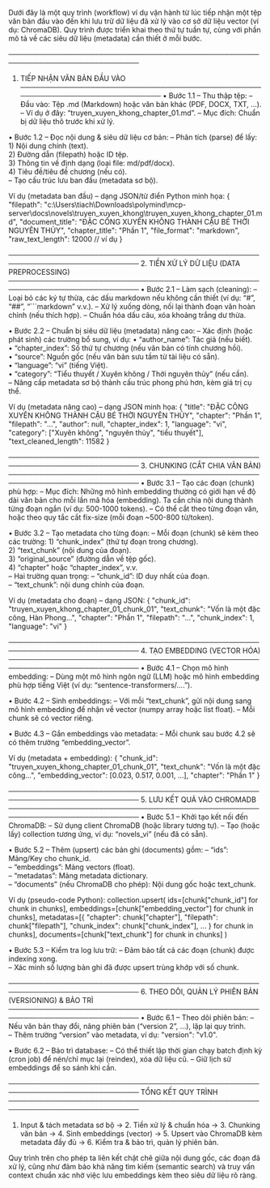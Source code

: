 Dưới đây là một quy trình (workflow) ví dụ vận hành từ lúc tiếp nhận một tệp văn bản đầu vào đến khi lưu trữ dữ liệu đã xử lý vào cơ sở dữ liệu vector (ví dụ: ChromaDB). Quy trình được triển khai theo thứ tự tuần tự, cùng với phần mô tả về các siêu dữ liệu (metadata) cần thiết ở mỗi bước.

────────────────────────────────────────────────────────────────────────────
1. TIẾP NHẬN VĂN BẢN ĐẦU VÀO
────────────────────────────────────────────────────────────────────────────
• Bước 1.1 – Thu thập tệp:
  – Đầu vào: Tệp .md (Markdown) hoặc văn bản khác (PDF, DOCX, TXT, …).  
  – Ví dụ ở đây: “truyen_xuyen_khong_chapter_01.md”.
  – Mục đích: Chuẩn bị dữ liệu thô trước khi xử lý.

• Bước 1.2 – Đọc nội dung & siêu dữ liệu cơ bản:
  – Phân tích (parse) để lấy:
    1) Nội dung chính (text).  
    2) Đường dẫn (filepath) hoặc ID tệp.  
    3) Thông tin về định dạng (loại file: md/pdf/docx).  
    4) Tiêu đề/tiêu đề chương (nếu có).  
  – Tạo cấu trúc lưu ban đầu (metadata sơ bộ).  

Ví dụ (metadata ban đầu) – dạng JSON/từ điển Python minh họa:
{
  "filepath": "c:\\Users\\tiach\\Downloads\\polymind\\mcp-server\\docs\\novels\\truyen_xuyen_khong\\truyen_xuyen_khong_chapter_01.md",
  "document_title": "ĐẶC CÔNG XUYÊN KHÔNG THÀNH CẬU BÉ THỜI NGUYÊN THỦY",
  "chapter_title": "Phần 1",
  "file_format": "markdown",
  "raw_text_length": 12000  // ví dụ
}

────────────────────────────────────────────────────────────────────────────
2. TIỀN XỬ LÝ DỮ LIỆU (DATA PREPROCESSING)
────────────────────────────────────────────────────────────────────────────
• Bước 2.1 – Làm sạch (cleaning):
  – Loại bỏ các ký tự thừa, các dấu markdown nếu không cần thiết (ví dụ: “#”, “##”, “```markdown” v.v.).
  – Xử lý xuống dòng, nối lại thành đoạn văn hoàn chỉnh (nếu thích hợp).
  – Chuẩn hóa dấu câu, xóa khoảng trắng dư thừa.

• Bước 2.2 – Chuẩn bị siêu dữ liệu (metadata) nâng cao:
  – Xác định (hoặc phát sinh) các trường bổ sung, ví dụ:
    • “author_name”: Tác giả (nếu biết).  
    • “chapter_index”: Số thứ tự chương (nếu văn bản có tính chương hồi).  
    • “source”: Nguồn gốc (nếu văn bản sưu tầm từ tài liệu có sẵn).  
    • “language”: “vi” (tiếng Việt).  
    • “category”: “Tiểu thuyết / Xuyên không / Thời nguyên thủy” (nếu cần).  
  – Nâng cấp metadata sơ bộ thành cấu trúc phong phú hơn, kèm giá trị cụ thể.

Ví dụ (metadata nâng cao) – dạng JSON minh họa:
{
  "title": "ĐẶC CÔNG XUYÊN KHÔNG THÀNH CẬU BÉ THỜI NGUYÊN THỦY",
  "chapter": "Phần 1",
  "filepath": "...",
  "author": null,
  "chapter_index": 1,
  "language": "vi",
  "category": ["Xuyên không", "nguyên thủy", "tiểu thuyết"],
  "text_cleaned_length": 11582
}

────────────────────────────────────────────────────────────────────────────
3. CHUNKING (CẮT CHIA VĂN BẢN)
────────────────────────────────────────────────────────────────────────────
• Bước 3.1 – Tạo các đoạn (chunk) phù hợp:
  – Mục đích: Những mô hình embedding thường có giới hạn về độ dài văn bản cho mỗi lần mã hóa (embedding). Ta cần chia nội dung thành từng đoạn ngắn (ví dụ: 500-1000 tokens).
  – Có thể cắt theo từng đoạn văn, hoặc theo quy tắc cắt fix-size (mỗi đoạn ~500-800 từ/token).

• Bước 3.2 – Tạo metadata cho từng đoạn:
  – Mỗi đoạn (chunk) sẽ kèm theo các trường:
    1) “chunk_index” (thứ tự đoạn trong chương).  
    2) “text_chunk” (nội dung của đoạn).  
    3) “original_source” (đường dẫn về tệp gốc).  
    4) “chapter” hoặc “chapter_index”, v.v.  
  – Hai trường quan trọng:
    – “chunk_id”: ID duy nhất của đoạn.  
    – “text_chunk”: nội dung chính của đoạn.  

Ví dụ (metadata cho đoạn) – dạng JSON:
{
  "chunk_id": "truyen_xuyen_khong_chapter_01_chunk_01",
  "text_chunk": "Vốn là một đặc công, Hàn Phong...",
  "chapter": "Phần 1",
  "filepath": "...",
  "chunk_index": 1,
  "language": "vi"
}

────────────────────────────────────────────────────────────────────────────
4. TẠO EMBEDDING (VECTOR HÓA)
────────────────────────────────────────────────────────────────────────────
• Bước 4.1 – Chọn mô hình embedding:
  – Dùng một mô hình ngôn ngữ (LLM) hoặc mô hình embedding phù hợp tiếng Việt (ví dụ: “sentence-transformers/....”).

• Bước 4.2 – Sinh embeddings:
  – Với mỗi “text_chunk”, gửi nội dung sang mô hình embedding để nhận về vector (numpy array hoặc list float).
  – Mỗi chunk sẽ có vector riêng.

• Bước 4.3 – Gắn embeddings vào metadata:
  – Mỗi chunk sau bước 4.2 sẽ có thêm trường “embedding_vector”.

Ví dụ (metadata + embedding):
{
  "chunk_id": "truyen_xuyen_khong_chapter_01_chunk_01",
  "text_chunk": "Vốn là một đặc công...",
  "embedding_vector": [0.023, 0.517, 0.001, ...],
  "chapter": "Phần 1"
}

────────────────────────────────────────────────────────────────────────────
5. LƯU KẾT QUẢ VÀO CHROMADB
────────────────────────────────────────────────────────────────────────────
• Bước 5.1 – Khởi tạo kết nối đến ChromaDB:
  – Sử dụng client ChromaDB (hoặc library tương tự).
  – Tạo (hoặc lấy) collection tương ứng, ví dụ: “novels_vi” (nếu đã có sẵn).

• Bước 5.2 – Thêm (upsert) các bản ghi (documents) gồm:
  – “ids”: Mảng/Key cho chunk_id.  
  – “embeddings”: Mảng vectors (float).  
  – “metadatas”: Mảng metadata dictionary.  
  – “documents” (nếu ChromaDB cho phép): Nội dung gốc hoặc text_chunk.  

Ví dụ (pseudo-code Python):
collection.upsert(
  ids=[chunk["chunk_id"] for chunk in chunks],
  embeddings=[chunk["embedding_vector"] for chunk in chunks],
  metadatas=[{
    "chapter": chunk["chapter"],
    "filepath": chunk["filepath"],
    "chunk_index": chunk["chunk_index"],
    ...
  } for chunk in chunks],
  documents=[chunk["text_chunk"] for chunk in chunks]
)

• Bước 5.3 – Kiểm tra log lưu trữ:
  – Đảm bảo tất cả các đoạn (chunk) được indexing xong.  
  – Xác minh số lượng bản ghi đã được upsert trùng khớp với số chunk.

────────────────────────────────────────────────────────────────────────────
6. THEO DÕI, QUẢN LÝ PHIÊN BẢN (VERSIONING) & BẢO TRÌ
────────────────────────────────────────────────────────────────────────────
• Bước 6.1 – Theo dõi phiên bản:
  – Nếu văn bản thay đổi, nâng phiên bản (“version 2”, …), lặp lại quy trình.  
  – Thêm trường “version” vào metadata, ví dụ: "version": "v1.0".

• Bước 6.2 – Bảo trì database:
  – Có thể thiết lập thời gian chạy batch định kỳ (cron job) để nén/chỉ mục lại (reindex), xóa dữ liệu cũ.
  – Giữ lịch sử embeddings để so sánh khi cần.

────────────────────────────────────────────────────────────────────────────
TỔNG KẾT QUY TRÌNH
────────────────────────────────────────────────────────────────────────────
1. Input & tách metadata sơ bộ → 2. Tiền xử lý & chuẩn hóa → 3. Chunking văn bản → 4. Sinh embeddings (vector) → 5. Upsert vào ChromaDB kèm metadata đầy đủ → 6. Kiểm tra & bảo trì, quản lý phiên bản.

Quy trình trên cho phép ta liên kết chặt chẽ giữa nội dung gốc, các đoạn đã xử lý, cũng như đảm bảo khả năng tìm kiếm (semantic search) và truy vấn context chuẩn xác nhờ việc lưu embeddings kèm theo siêu dữ liệu rõ ràng.